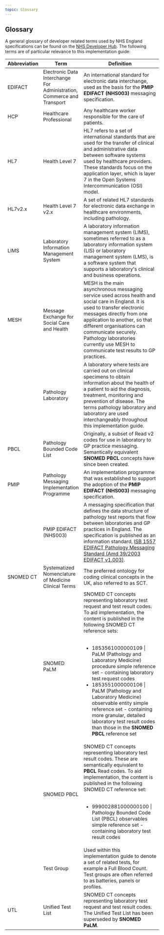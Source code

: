 ```yaml
---
topic: Glossary
---
```

## Glossary
A general glossary of developer related terms used by NHS England specifications can be found on the [NHS Developer Hub](https://digital.nhs.uk/developer/guides-and-documentation/glossary-of-developer-terms). The following terms are of particular relevance to this implementation guide:

<table class="regular">
    <thead>
        <tr>
            <th width="10%">Abbreviation</th>
            <th width="25%">Term</th>
            <th width="55%">Definition</th>
        </tr>
    </thead>
    <tbody>
        <tr>
            <td>EDIFACT</td>
            <td>Electronic Data Interchange For Administration, Commerce and Transport</td>
            <td>An international standard for electronic data interchange, used as the basis for the <b>PMIP EDIFACT (NHS003)</b> messaging specification.</td>
        </tr>
        <tr>
            <td>HCP</td>
            <td>Healthcare Professional</td>
            <td>Any healthcare worker responsible for the care of patients.</td>
        </tr>
        <tr>
            <td>HL7</td>
            <td>Health Level 7</td>
            <td>HL7 refers to a set of international standards that are used for the transfer of clinical and administrative data between software systems used by healthcare providers. These standards focus on the application layer, which is layer 7 in the Open Systems Intercommunication (OSI) model.</td>
        </tr>
        <tr>
            <td>HL7v2.x</td>
            <td>Health Level 7 v2.x</td>
            <td>A set of related HL7 standards for electronic data exchange in healthcare environments, including pathology.</td>
        </tr>
        <tr>
            <td>LIMS</td>
            <td>Laboratory Information Management System</td>
            <td>A laboratory information management system (LIMS), sometimes referred to as a laboratory information system (LIS) or laboratory management system (LMS), is a software system that supports a laboratory's clinical and business operations.</td>
        </tr>
        <tr>
            <td>MESH</td>
            <td>Message Exchange for Social Care and Health</td>
            <td>MESH is the main asynchronous messaging service used across health and social care in England. It is used to transfer electronic messages directly from one application to another, so that different organisations can communicate securely. Pathology laboratories currently use MESH to communicate test results to GP practices.</td>
        </tr>
        <tr>
            <td></td>
            <td>Pathology Laboratory</td>
            <td>A laboratory where tests are carried out on clinical specimens to obtain information about the health of a patient to aid the diagnosis, treatment, monitoring and prevention of disease. The terms pathology laboratory and laboratory are used interchangeably throughout this implementation guide.</td>
        </tr>
        <tr>
            <td>PBCL</td>
            <td>Pathology Bounded Code List</td>
            <td>Originally, a subset of Read v2 codes for use in laboratory to GP practice messaging. Semantically equivalent <b>SNOMED PBCL</b> concepts have since been created.</td>
        </tr>
        <tr>
            <td>PMIP</td>
            <td>Pathology Messaging Implementation Programme</td>
            <td>An implementation programme that was established to support the adoption of the <b>PMIP EDIFACT (NHS003)</b> messaging specification.</td>
        </tr>
        <tr>
            <td></td>
            <td>PMIP EDIFACT (NHS003)</td>
            <td>A messaging specification that defines the data structure of pathology test reports that flow between laboratories and GP practices in England. The specification is published as an information standard, <a href="https://webarchive.nationalarchives.gov.uk/ukgwa/20150107154542/http:/www.isb.nhs.uk/documents/isb-1557">ISB 1557 EDIFACT Pathology Messaging Standard (Amd 39/2003 EDIFACT v1.003)</a>.</td>
        </tr>
        <tr>
            <td>SNOMED CT</td>
            <td>Systematized Nomenclature of Medicine Clinical Terms</td>
            <td>The preferred ontology for coding clinical concepts in the UK, also referred to as SCT.</td>
        </tr>
        <tr>
            <td></td>
            <td>SNOMED PaLM</td>
            <td>SNOMED CT concepts representing laboratory test request and test result codes. To aid implementation, the content is published in the following SNOMED CT reference sets:<br><br>
                <ul>
                    <li>1853561000000109 | PaLM (Pathology and Laboratory Medicine) procedure simple reference set - containing laboratory test request codes</li>
                    <li>1853551000000106 | PaLM (Pathology and Laboratory Medicine) observable entity simple reference set - containing more granular, detailed laboratory test result codes than those in the <b>SNOMED PBCL</b> reference set</li>
            </td>
        </tr>
        <tr>
            <td></td>
            <td>SNOMED PBCL</td>
            <td>SNOMED CT concepts representing laboratory test result codes. These are semantically equivalent to <b>PBCL</b> Read codes. To aid implementation, the content is published in the following SNOMED CT reference set:<br><br>
                <ul>
                    <li>999002881000000100 | Pathology Bounded Code List (PBCL) observables simple reference set - containing laboratory test result codes</li>
            </td>
        </tr>
        <tr>
            <td></td>
            <td>Test Group</td>
            <td>Used within this implementation guide to denote a set of related tests, for example a Full Blood Count. Test groups are often referred to as batteries, panels or profiles.</td>
        </tr>
        <tr>
            <td>UTL</td>
            <td>Unified Test List</td>
            <td>SNOMED CT concepts representing laboratory test request and test result codes. The Unified Test List has been superseded by <b>SNOMED PaLM</b>. </td>
        </tr>
    </tbody>
</table>
